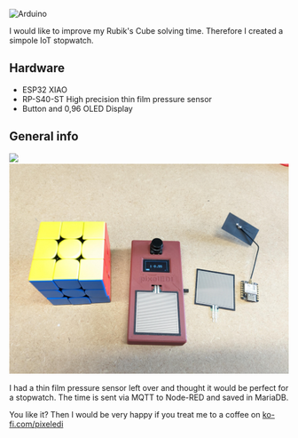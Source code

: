 ![Arduino](https://img.shields.io/badge/Arduino-00979D?style=for-the-badge&logo=Arduino&logoColor=white)

I would like to improve my Rubik's Cube solving time.
Therefore I created a simpole IoT stopwatch.

## Hardware
* ESP32 XIAO
* RP-S40-ST High precision thin film pressure sensor
* Button and 0,96 OLED Display

## General info 
<img src="https://github.com/pixelEDI/TikTok-Projects/blob/7b41f54df7a8740e8efbe22dd137854e9c397797/26_cube_timer/esp32-cubetimer.jpg" widht="400">   
<img src="https://github.com/pixelEDI/TikTok-Projects/blob/7b41f54df7a8740e8efbe22dd137854e9c397797/26_cube_timer/esp32-cubetimer2.jpg" widht="400">   

I had a thin film pressure sensor left over and thought it would be perfect for a stopwatch. 
The time is sent via MQTT to Node-RED and saved in MariaDB.


You like it? Then I would be very happy if you treat me to a coffee on [ko-fi.com/pixeledi](https://www.ko-fi.com/pixeledi)

